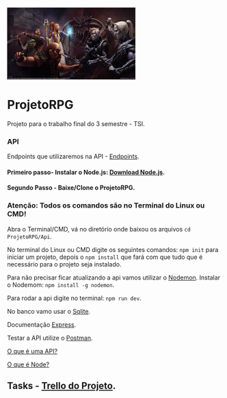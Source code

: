 ![Logo](Images/dd.jpeg)

# ProjetoRPG


Projeto para o trabalho final do 3 semestre - TSI.
  ### API 
   Endpoints que utilizaremos na API - [Endpoints](Endpoints.md).


#### Primeiro passo- Instalar o Node.js: [Download Node.js](https://nodejs.org/en/).

#### Segundo Passo - Baixe/Clone o ProjetoRPG.  

### Atenção: Todos os comandos são no Terminal do Linux ou CMD!

Abra o Terminal/CMD, vá no diretório onde baixou os arquivos `cd ProjetoRPG/Api`.

No terminal do Linux ou CMD digite os seguintes comandos: `npm init` para iniciar um projeto, depois o `npm install` que fará com que tudo que é necessário para o projeto seja instalado.



Para não precisar ficar atualizando a api vamos utilizar o [Nodemon](https://nodemon.io/).
Instalar o Nodemom: `npm install -g nodemon`.

Para rodar a api digite no terminal: `npm run dev`.

No banco vamo usar o [Sqlite](https://www.sqlite.org/index.html).

Documentação [Express](https://expressjs.com/).

Testar a API utilize o [Postman](https://www.getpostman.com).

[O que é uma API?](https://www.youtube.com/watch?v=vGuqKIRWosk)

[O que é Node?](https://www.youtube.com/watch?v=Oc71YSSA8Tk)

## Tasks - [Trello do Projeto](https://trello.com/b/LJAgiiLX/projeto-rpg).

